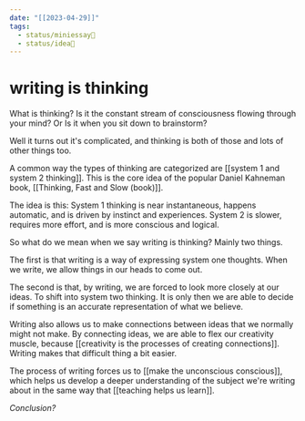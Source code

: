 ```yaml
---
date: "[[2023-04-29]]"
tags:
  - status/miniessay📓
  - status/idea🌱
---
```

# writing is thinking

What is thinking? Is it the constant stream of consciousness flowing through your mind? Or Is it when you sit down to brainstorm?

Well it turns out it's complicated, and thinking is both of those and lots of other things too. 

A common way the types of thinking are categorized are [[system 1 and system 2 thinking]]. This is the core idea of the popular Daniel Kahneman book, [[Thinking, Fast and Slow (book)]].

The idea is this: 
System 1 thinking is near instantaneous, happens automatic, and is driven by instinct and experiences. 
System 2 is slower, requires more effort, and is more conscious and logical.

So what do we mean when we say writing is thinking? Mainly two things.

The first is that writing is a way of expressing system one thoughts. When we write, we allow things in our heads to come out. 

The second is that, by writing, we are forced to look more closely at our ideas. To shift into system two thinking. It is only then we are able to decide if something is an accurate representation of what we believe. 

Writing also allows us to make connections between ideas that we normally might not make. By connecting ideas, we are able to flex our creativity muscle, because [[creativity is the processes of creating connections]]. Writing makes that difficult thing a bit easier.

The process of writing forces us to [[make the unconscious conscious]], which helps us develop a deeper understanding of the subject we're writing about in the same way that [[teaching helps us learn]].

*Conclusion?*

